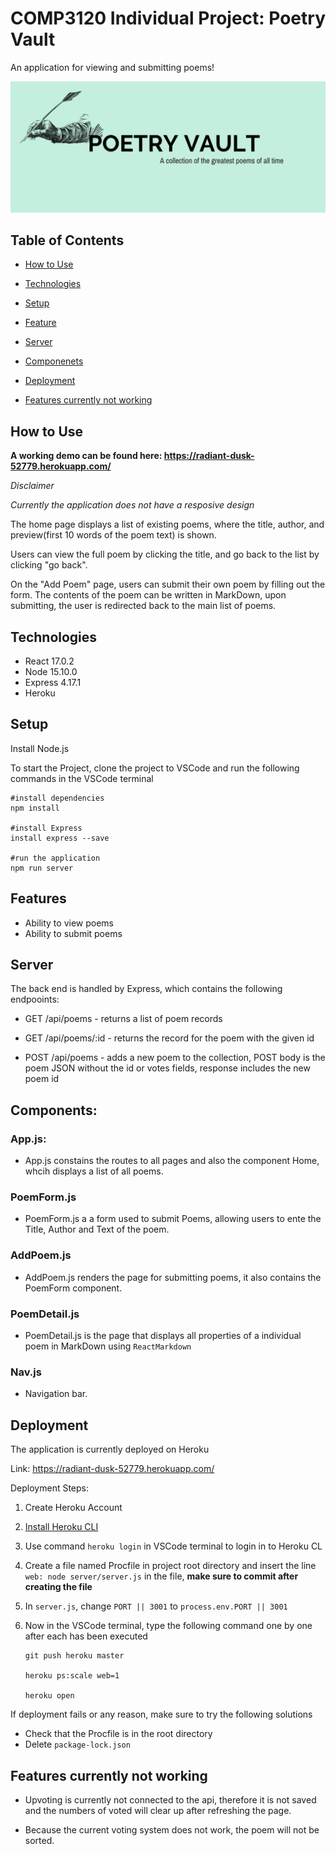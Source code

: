 # COMP3120 Individual Project: Poetry Vault

An application for viewing and submitting poems!

![Image Logo]('./../src/img/PV.png)

## Table of Contents

- [How to Use](#how-to-use)

- [Technologies](#technologies)

- [Setup](#setup)

- [Feature](#features)

- [Server](#server)

- [Componenets](#components)

- [Deployment](#deplopyment)

- [Features currently not working](#functions-not-working)


## How to Use


**A working demo can be found here: https://radiant-dusk-52779.herokuapp.com/**

*Disclaimer*

*Currently the application does not have a resposive design* 

The home page displays a list of existing poems, where the title, author, and preview(first 10 words of the poem text) is shown.

Users can view the full poem by clicking the title, and go back to the list by clicking "go back".

On the "Add Poem" page, users can submit their own poem by filling out the form. The contents of the poem can be written in MarkDown, upon submitting, the user is redirected back to the main list of poems.


## Technologies

- React 17.0.2
- Node 15.10.0
- Express 4.17.1
- Heroku 

## Setup

Install Node.js

To start the Project, clone the project to VSCode and run the following commands in the VSCode terminal

``` 
#install dependencies
npm install

#install Express
install express --save

#run the application
npm run server
```


## Features

- Ability to view poems
- Ability to submit poems



## Server

The back end is handled by Express, which contains the following endpooints:

- GET /api/poems - returns a list of poem records
  
- GET /api/poems/:id - returns the record for the poem with the given id
  
- POST /api/poems - adds a new poem to the collection, POST body is the poem JSON without 
  the id or votes fields, response includes the new poem id
  


## Components:
### App.js:

- App.js constains the routes to all pages and also the component Home, whcih displays a list of all poems.

### PoemForm.js

- PoemForm.js a a form used to submit Poems, allowing users to ente the Title, Author and Text of the poem.
### AddPoem.js

- AddPoem.js renders the page for submitting poems, it also contains the PoemForm component.

### PoemDetail.js

- PoemDetail.js is the page that displays all properties of a individual poem in MarkDown using ```ReactMarkdown```

### Nav.js

- Navigation bar. 
  


## Deployment

The application is currently deployed on Heroku 

Link: https://radiant-dusk-52779.herokuapp.com/

Deployment Steps:

1. Create Heroku Account


2. [Install Heroku CLI](https://devcenter.heroku.com/articles/getting-started-with-nodejs)
3. Use command  `heroku login` in VSCode terminal  to login in to Heroku CL
   
4. Create a file named Procfile in project root directory and insert the line `web: node server/server.js` in the file, **make sure to commit after creating the file**
   
5. In `server.js`, change `PORT || 3001` to `process.env.PORT || 3001` 


6. Now in the VSCode terminal, type the following command one by one after each has been executed
   ```
   git push heroku master

   heroku ps:scale web=1
   
   heroku open
   ```

If deployment fails or any reason, make sure to try the following solutions

- Check that the Procfile is in the root directory
- Delete `package-lock.json`


## Features currently not working

- Upvoting is currently not connected to the api, therefore it is not saved and the numbers of voted will clear up after refreshing the page.

- Because the current voting system does not work, the poem will not be sorted.
